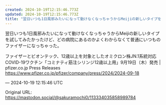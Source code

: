 ```yaml
---
created: 2024-10-19T12:15:46.773Z
updated: 2024-10-19T12:15:46.773Z
title: "翌日いつも1日風邪みたいになって動けなくなっちゃうからMeijiの新しいタイプを試してみたかったけど、どの病院にあるのかよくわからなくて普通にいつものファイザー[...]"
---
```


<p>翌日いつも1日風邪みたいになって動けなくなっちゃうからMeijiの新しいタイプを試してみたかったけど、どの病院にあるのかよくわからなくて普通にいつものファイザーになっちゃった。</p><p>ファイザーとビオンテック、12歳以上を対象としたオミクロン株JN.1系統対応COVID-19ワクチン「コミナティ筋注シリンジ12歳以上用」9月19日（木）発売 | pfizer.co.jp Press Releases<br /><a href="https://www.pfizer.co.jp/pfizer/company/press/2024/2024-09-18" target="_blank" rel="nofollow noopener noreferrer" translate="no"><span class="invisible">https://www.</span><span class="ellipsis">pfizer.co.jp/pfizer/company/pr</span><span class="invisible">ess/2024/2024-09-18</span></a></p>

&mdash; 2024-10-19 12:15:46 UTC

Original URL: https://mastodon.social/@sakuramochi0/113334035858989784
